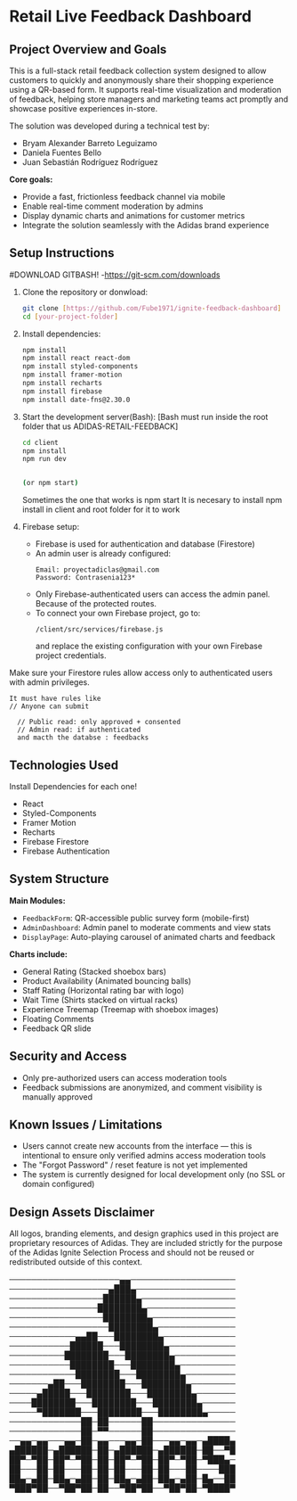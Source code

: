 # Retail Live Feedback Dashboard

## Project Overview and Goals

This is a full-stack retail feedback collection system designed to allow customers to quickly and anonymously share their shopping experience using a QR-based form. It supports real-time visualization and moderation of feedback, helping store managers and marketing teams act promptly and showcase positive experiences in-store.

The solution was developed during a technical test by:

- Bryam Alexander Barreto Leguizamo  
- Daniela Fuentes Bello  
- Juan Sebastián Rodríguez Rodríguez

**Core goals:**

- Provide a fast, frictionless feedback channel via mobile
- Enable real-time comment moderation by admins
- Display dynamic charts and animations for customer metrics
- Integrate the solution seamlessly with the Adidas brand experience

## Setup Instructions

#DOWNLOAD GITBASH!
-https://git-scm.com/downloads

1. Clone the repository or donwload:
   ```bash
   git clone [https://github.com/Fube1971/ignite-feedback-dashboard]
   cd [your-project-folder]
   ```

2. Install dependencies:
   ```bash
   npm install
   npm install react react-dom
   npm install styled-components
   npm install framer-motion
   npm install recharts
   npm install firebase
   npm install date-fns@2.30.0
   ```

3. Start the development server(Bash):
    [Bash must run inside the root folder that us ADIDAS-RETAIL-FEEDBACK]
   ```bash
   cd client
   npm install
   npm run dev


   (or npm start)
   ```
   Sometimes the one that works is npm start
   It is necesary to install npm install in client and root folder for it to work 

5. Firebase setup:

   - Firebase is used for authentication and database (Firestore)
   - An admin user is already configured:
     ```
     Email: proyectadiclas@gmail.com  
     Password: Contrasenia123*
     ```
   - Only Firebase-authenticated users can access the admin panel. Because of the protected routes.
   - To connect your own Firebase project, go to:
     ```
     /client/src/services/firebase.js
     ```
     and replace the existing configuration with your own Firebase project credentials.

Make sure your Firestore rules allow access only to authenticated users with admin privileges.

    It must have rules like 
    // Anyone can submit
      
      // Public read: only approved + consented
      // Admin read: if authenticated
      and macth the databse : feedbacks

## Technologies Used
Install Dependencies for each one!
- React 
- Styled-Components 
- Framer Motion 
- Recharts  
- Firebase Firestore 
- Firebase Authentication

## System Structure

**Main Modules:**

- `FeedbackForm`: QR-accessible public survey form (mobile-first)
- `AdminDashboard`: Admin panel to moderate comments and view stats
- `DisplayPage`: Auto-playing carousel of animated charts and feedback

**Charts include:**

- General Rating (Stacked shoebox bars)
- Product Availability (Animated bouncing balls)
- Staff Rating (Horizontal rating bar with logo)
- Wait Time (Shirts stacked on virtual racks)
- Experience Treemap (Treemap with shoebox images)
- Floating Comments
- Feedback QR slide

## Security and Access

- Only pre-authorized users can access moderation tools
- Feedback submissions are anonymized, and comment visibility is manually approved

## Known Issues / Limitations

- Users cannot create new accounts from the interface — this is intentional to ensure only verified admins access moderation tools
- The "Forgot Password" / reset feature is not yet implemented
- The system is currently designed for local development only (no SSL or domain configured)

## Design Assets Disclaimer
All logos, branding elements, and design graphics used in this project are proprietary resources of Adidas. They are included strictly for the purpose of the Adidas Ignite Selection Process and should not be reused or redistributed outside of this context.

────────────────────▄▄───────────────────
──────────────────▄███▄──────────────────
─────────────────██████▄─────────────────
────────────────████████▄────────────────
─────────────────████████▄───────────────
──────────────────████████▄──────────────
────────────▄▄██───████████▄─────────────
───────────██████───████████▄────────────
──────────████████───████████▄───────────
───────────████████───████████▄──────────
────────────████████───████████▄─────────
───────▄██───████████───████████▄────────
─────▄█████───████████───████████▄───────
────████████───████████───████████▄──────
─────▀███████───████████───████████▄─────
─────────────██─██──────██───────────────
─────────────██─▀▀──────██───────────────
──▄▄─▄▄───▄▄─██─▄▄───▄▄─██───▄▄─▄▄─▄████▄
▄██████─▄██████─██─▄██████─▄██████─██──▀█
██▀─▀██─██▀─▀██─██─██▀─▀██─██▀─▀██─▀███▄─
██───██─██───██─██─██───██─██───██────███
██▄─▄██─██▄─▄██─██─██▄─▄██─██▄─▄██─█▄──██
▀███▀██──▀██▀██─██──▀██▀██──▀██▀██─▀████▀
